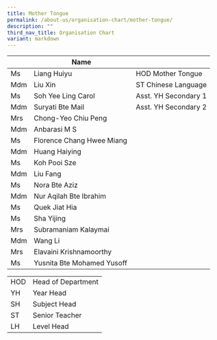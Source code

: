 ```yaml
---
title: Mother Tongue
permalink: /about-us/organisation-chart/mother-tongue/
description: ""
third_nav_title: Organisation Chart
variant: markdown
---
```

|  | Name |  |
| --- | --- | --- |
| Ms  | Liang Huiyu  |HOD Mother Tongue  |
| Mdm | Liu Xin | ST Chinese Language |
| Ms | Soh Yee Ling Carol | Asst. YH Secondary 1 |
| Mdm | Suryati Bte Mail | Asst. YH Secondary 2 |
| Mrs | Chong-Yeo Chiu Peng |  |
| Mdm | Anbarasi M S  |   |
| Ms  | Florence Chang Hwee Miang  |   |
| Mdm | Huang Haiying |   |
| Ms | Koh Pooi Sze |   |
| Mdm | Liu Fang |  |
| Ms | Nora Bte Aziz  |  |
| Mdm | Nur Aqilah Bte Ibrahim    |   |
| Ms | Quek Jiat Hia   |   |
| Ms | Sha Yijing   |   |
| Mrs  | Subramaniam Kalaymai  |   |
| Mdm | Wang Li |  |
| Mrs | Elavaini Krishnamoorthy |  |
| Ms | Yusnita Bte Mohamed Yusoff |  |


| | |
|---|---|
| HOD | Head of Department |
|  YH | Year Head  |
|  SH | Subject Head  |
|  ST | Senior Teacher  |
|  LH | Level Head  |